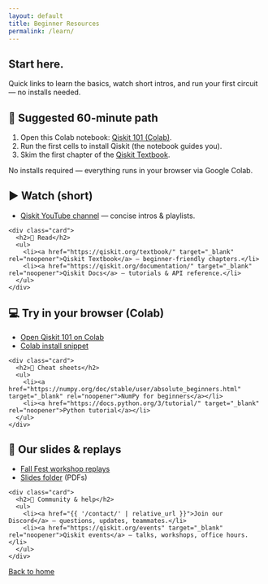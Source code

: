 ```yaml
---
layout: default
title: Beginner Resources
permalink: /learn/
---
```


<section class="hero">
  <div class="container hero-inner">
    <h1>Start here.</h1>
    <p>Quick links to learn the basics, watch short intros, and run your first circuit — no installs needed.</p>
  </div>
</section>

<main class="container">

  <section class="card">
    <h2>📌 Suggested 60-minute path</h2>
    <ol>
      <li>Open this Colab notebook: <a href="https://colab.research.google.com/github/mtreinish/qiskit-workshop/blob/master/Workshop.ipynb" target="_blank" rel="noopener">Qiskit 101 (Colab)</a>.</li>
      <li>Run the first cells to install Qiskit (the notebook guides you).</li>
      <li>Skim the first chapter of the <a href="https://qiskit.org/textbook/" target="_blank" rel="noopener">Qiskit Textbook</a>.</li>
    </ol>
    <p class="note">No installs required — everything runs in your browser via Google Colab.</p>
  </section>
  
  <section class="grid two">
    <div class="card">
      <h2>▶️ Watch (short)</h2>
      <ul>
        <li><a href="https://www.youtube.com/@Qiskit" target="_blank" rel="noopener">Qiskit YouTube channel</a> — concise intros & playlists.</li>
<!--         <li><a href="https://quantum.cloud.ibm.com/docs/en/tutorials" target="_blank" rel="noopener">Qiskit Tutorials</a> — IBM Quantum Documentation.</li> -->
      </ul>
    </div>
  
    <div class="card">
      <h2>📖 Read</h2>
      <ul>
        <li><a href="https://qiskit.org/textbook/" target="_blank" rel="noopener">Qiskit Textbook</a> — beginner-friendly chapters.</li>
        <li><a href="https://qiskit.org/documentation/" target="_blank" rel="noopener">Qiskit Docs</a> — tutorials & API reference.</li>
      </ul>
    </div>
  </section>
  
  <section class="grid two">
    <div class="card">
      <h2>💻 Try in your browser (Colab)</h2>
      <ul>
        <li><a href="https://colab.research.google.com/github/mtreinish/qiskit-workshop/blob/master/Workshop.ipynb" target="_blank" rel="noopener">Open Qiskit 101 on Colab</a></li>
        <li><a href="https://quantum.cloud.ibm.com/docs/en/guides/online-lab-environments#google-colab" target="_blank" rel="noopener">Colab install snippet</a> </li>
      </ul>
    </div>
  
    <div class="card">
      <h2>🧰 Cheat sheets</h2>
      <ul>
        <li><a href="https://numpy.org/doc/stable/user/absolute_beginners.html" target="_blank" rel="noopener">NumPy for beginners</a></li>
        <li><a href="https://docs.python.org/3/tutorial/" target="_blank" rel="noopener">Python tutorial</a></li>
      </ul>
    </div>
  </section>

  <section class="grid two">
    <div class="card">
      <h2>🎥 Our slides & replays</h2>
      <ul>
        <li><a href="[Your YouTube playlist URL]" target="_blank" rel="noopener">Fall Fest workshop replays</a></li>
        <li><a href="{{ '/assets/slides/' | relative_url }}" target="_blank" rel="noopener">Slides folder</a> (PDFs)</li>
      </ul>
    </div>

    <div class="card">
      <h2>🤝 Community & help</h2>
      <ul>
        <li><a href="{{ '/contact/' | relative_url }}">Join our Discord</a> — questions, updates, teammates.</li>
        <li><a href="https://qiskit.org/events" target="_blank" rel="noopener">Qiskit events</a> — talks, workshops, office hours.</li>
      </ul>
    </div>
  </section>

  <section class="center card">
    <a class="btn" href="{{ '/' | relative_url }}">Back to home</a>
  </section>

</main>
